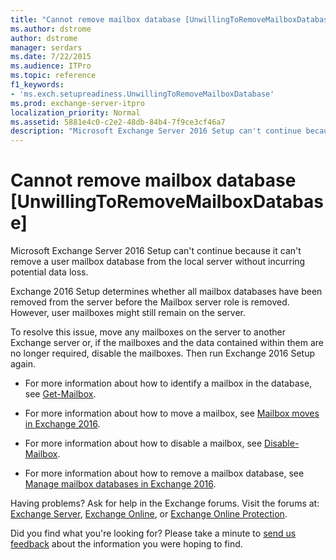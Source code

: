 ```yaml
---
title: "Cannot remove mailbox database [UnwillingToRemoveMailboxDatabase]"
ms.author: dstrome
author: dstrome
manager: serdars
ms.date: 7/22/2015
ms.audience: ITPro
ms.topic: reference
f1_keywords:
- 'ms.exch.setupreadiness.UnwillingToRemoveMailboxDatabase'
ms.prod: exchange-server-itpro
localization_priority: Normal
ms.assetid: 5881e4c0-c2e2-48db-84b4-7f9ce3cf46a7
description: "Microsoft Exchange Server 2016 Setup can't continue because it can't remove a user mailbox database from the local server without incurring potential data loss."
---
```


# Cannot remove mailbox database [UnwillingToRemoveMailboxDatabase]

Microsoft Exchange Server 2016 Setup can't continue because it can't remove a user mailbox database from the local server without incurring potential data loss.
  
 Exchange 2016 Setup determines whether all mailbox databases have been removed from the server before the Mailbox server role is removed. However, user mailboxes might still remain on the server.
  
To resolve this issue, move any mailboxes on the server to another Exchange server or, if the mailboxes and the data contained within them are no longer required, disable the mailboxes. Then run Exchange 2016 Setup again.
  
- For more information about how to identify a mailbox in the database, see [Get-Mailbox](http://technet.microsoft.com/library/8a5a6eb9-4a75-47f9-ae3b-a3ba251cf9a8.aspx).
    
- For more information about how to move a mailbox, see [Mailbox moves in Exchange 2016](../../recipients/mailbox-moves.md).
    
- For more information about how to disable a mailbox, see [Disable-Mailbox](http://technet.microsoft.com/library/33be55a3-1880-437d-a631-c1cca1736421.aspx).
    
- For more information about how to remove a mailbox database, see [Manage mailbox databases in Exchange 2016](../../architecture/mailbox-servers/manage-databases.md).
    
Having problems? Ask for help in the Exchange forums. Visit the forums at: [Exchange Server](https://go.microsoft.com/fwlink/p/?linkId=60612), [Exchange Online](https://go.microsoft.com/fwlink/p/?linkId=267542), or [Exchange Online Protection](https://go.microsoft.com/fwlink/p/?linkId=285351).
  
Did you find what you're looking for? Please take a minute to [send us feedback](mailto:ExchangeHelpFeedback@microsoft.com&subject=Exchange%202016%20help%20feedback&Body=Thanks%20for%20taking%20the%20time%20to%20send%20us%20feedback!%20We%20strive%20to%20respond%20to%20every%20message%20we%20receive,%20even%20though%20it%20might%20take%20us%20a%20while.%20Let%20us%20know%20what%20you%20think%20about%20Exchange%20content:%20What%20are%20we%20doing%20right%3F%20How%20can%20we%20make%20help%20better%3F%0APlease%20note%20that%20we're%20unable%20to%20respond%20to%20requests%20for%20support%20submitted%20via%20this%20email%20address.%20If%20you%20need%20help,%20please%20contact%20Exchange%20Server%20support%20at%20http://go.microsoft.com/fwlink/p/%3FLinkId=402506.%0AThanks!%0AThe%20Exchange%20Server%20Content%20Publishing%20team) about the information you were hoping to find.
  

